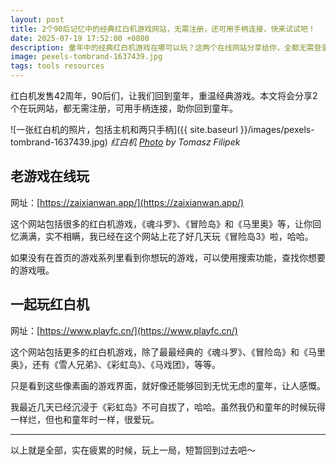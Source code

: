 ```yaml
---
layout: post
title: 2个90后记忆中的经典红白机游戏网站，无需注册，还可用手柄连接，快来试试吧！
date: 2025-07-19 17:52:00 +0800
description: 童年中的经典红白机游戏在哪可以玩？这两个在线网站分享给你，全都无需登录，即开即玩，而且还可以用手柄连接，找回过去的感觉。
image: pexels-tombrand-1637439.jpg
tags: tools resources
---
```


红白机发售42周年，90后们，让我们回到童年，重温经典游戏。本文将会分享2个在玩网站，都无需注册，可用手柄连接，助你回到童年。

![一张红白机的照片，包括主机和两只手柄]({{ site.baseurl }}/images/pexels-tombrand-1637439.jpg)
*红白机 <a href="https://www.pexels.com/photo/gray-nintendo-nes-console-and-controllers-1637439/">Photo</a> by Tomasz Filipek*

## 老游戏在线玩

网址：[https://zaixianwan.app/](https://zaixianwan.app/)

这个网站包括很多的红白机游戏，《魂斗罗》、《冒险岛》和《马里奥》等，让你回忆满满，实不相瞒，我已经在这个网站上花了好几天玩《冒险岛3》啦，哈哈。

如果没有在首页的游戏系列里看到你想玩的游戏，可以使用搜索功能，查找你想要的游戏哦。

## 一起玩红白机

网址：[https://www.playfc.cn/](https://www.playfc.cn/)

这个网站包括更多的红白机游戏，除了最最经典的《魂斗罗》、《冒险岛》和《马里奥》，还有《雪人兄弟》、《彩虹岛》、《马戏团》，等等。

只是看到这些像素画的游戏界面，就好像还能够回到无忧无虑的童年，让人感慨。

我最近几天已经沉浸于《彩虹岛》不可自拔了，哈哈。虽然我仍和童年的时候玩得一样烂，但也和童年时一样，很爱玩。

---

以上就是全部，实在疲累的时候，玩上一局，短暂回到过去吧～
